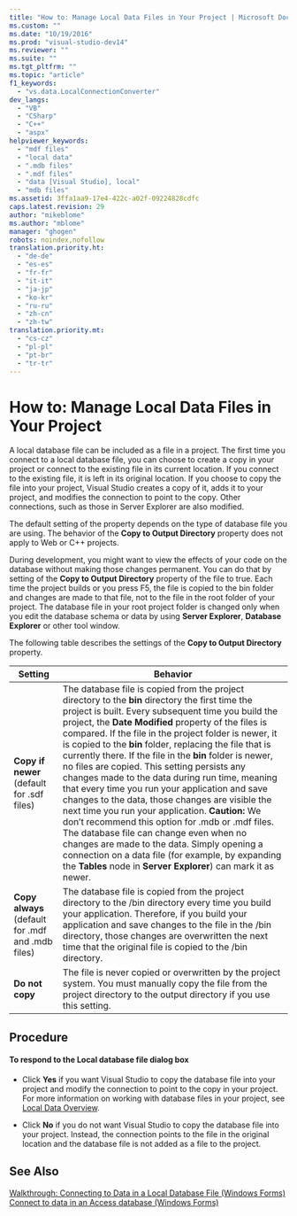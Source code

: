 ```yaml
---
title: "How to: Manage Local Data Files in Your Project | Microsoft Docs"
ms.custom: ""
ms.date: "10/19/2016"
ms.prod: "visual-studio-dev14"
ms.reviewer: ""
ms.suite: ""
ms.tgt_pltfrm: ""
ms.topic: "article"
f1_keywords: 
  - "vs.data.LocalConnectionConverter"
dev_langs: 
  - "VB"
  - "CSharp"
  - "C++"
  - "aspx"
helpviewer_keywords: 
  - "mdf files"
  - "local data"
  - ".mdb files"
  - ".mdf files"
  - "data [Visual Studio], local"
  - "mdb files"
ms.assetid: 3ffa1aa9-17e4-422c-a02f-09224828cdfc
caps.latest.revision: 29
author: "mikeblome"
ms.author: "mblome"
manager: "ghogen"
robots: noindex,nofollow
translation.priority.ht: 
  - "de-de"
  - "es-es"
  - "fr-fr"
  - "it-it"
  - "ja-jp"
  - "ko-kr"
  - "ru-ru"
  - "zh-cn"
  - "zh-tw"
translation.priority.mt: 
  - "cs-cz"
  - "pl-pl"
  - "pt-br"
  - "tr-tr"
---
```

# How to: Manage Local Data Files in Your Project
A local database file can be included as a file in a project. The first time you connect to a local database file, you can choose to create a copy in your project or connect to the existing file in its current location. If you connect to the existing file, it is left in its original location. If you choose to copy the file into your project, Visual Studio creates a copy of it, adds it to your project, and modifies the connection to point to the copy. Other connections, such as those in Server Explorer are also modified.  
  
 The default setting of the property depends on the type of database file you are using. The behavior of the **Copy to Output Directory** property does not apply to Web or C++ projects.  
  
 During development, you might want to view the effects of your code on the database without making those changes permanent. You can do that by setting of the **Copy to Output Directory** property of the file to true. Each time the project builds or you press F5, the file is copied to the bin folder and changes are made to that file, not to the file in the root folder of your project. The database file in your root project folder is changed only when you edit the database schema or data by using **Server Explorer**, **Database Explorer** or other tool window.  
  
 The following table describes the settings of the **Copy to Output Directory** property.  
  
|Setting|Behavior|  
|-------------|--------------|  
|**Copy if newer** (default for .sdf files)|The database file is copied from the project directory to the **bin** directory the first time the project is built. Every subsequent time you build the project, the **Date Modified** property of the files is compared. If the file in the project folder is newer, it is copied to the **bin** folder, replacing the file that is currently there. If the file in the **bin** folder is newer, no files are copied. This setting persists any changes made to the data during run time, meaning that every time you run your application and save changes to the data, those changes are visible the next time you run your application. **Caution:**  We don’t recommend this option for .mdb or .mdf files. The database file can change even when no changes are made to the data. Simply opening a connection on a data file (for example, by expanding the **Tables** node in **Server Explorer**) can mark it as newer.|  
|**Copy always** (default for .mdf and .mdb files)|The database file is copied from the project directory to the /bin directory every time you build your application. Therefore, if you build your application and save changes to the file in the /bin directory, those changes are overwritten the next time that the original file is copied to the /bin directory.|  
|**Do not copy**|The file is never copied or overwritten by the project system. You must manually copy the file from the project directory to the output directory if you use this setting.|  
  
## Procedure  
  
#### To respond to the Local database file dialog box  
  
-   Click **Yes** if you want Visual Studio to copy the database file into your project and modify the connection to point to the copy in your project. For more information on working with database files in your project, see [Local Data Overview](../data-tools/local-data-overview.md).  
  
-   Click **No** if you do not want Visual Studio to copy the database file into your project. Instead, the connection points to the file in the original location and the database file is not added as a file to the project.  
  
## See Also  
 [Walkthrough: Connecting to Data in a Local Database File (Windows Forms)](../data-tools/walkthrough-connecting-to-data-in-a-local-database-file-windows-forms.md)   
 [Connect to data in an Access database (Windows Forms)](../data-tools/connect-to-data-in-an-access-database-windows-forms.md)